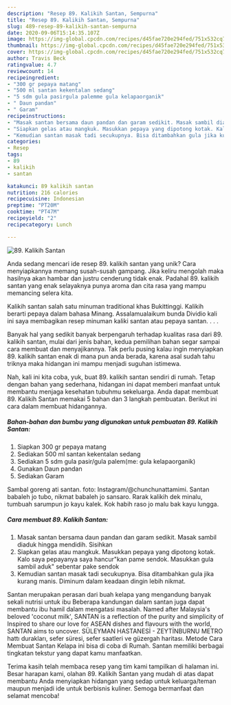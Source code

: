 ```yaml
---
description: "Resep 89. Kalikih Santan, Sempurna"
title: "Resep 89. Kalikih Santan, Sempurna"
slug: 489-resep-89-kalikih-santan-sempurna
date: 2020-09-06T15:14:35.107Z
image: https://img-global.cpcdn.com/recipes/d45fae720e294fed/751x532cq70/89-kalikih-santan-foto-resep-utama.jpg
thumbnail: https://img-global.cpcdn.com/recipes/d45fae720e294fed/751x532cq70/89-kalikih-santan-foto-resep-utama.jpg
cover: https://img-global.cpcdn.com/recipes/d45fae720e294fed/751x532cq70/89-kalikih-santan-foto-resep-utama.jpg
author: Travis Beck
ratingvalue: 4.7
reviewcount: 14
recipeingredient:
- "300 gr pepaya matang"
- "500 ml santan kekentalan sedang"
- "5 sdm gula pasirgula palemme gula kelapaorganik"
- " Daun pandan"
- " Garam"
recipeinstructions:
- "Masak santan bersama daun pandan dan garam sedikit. Masak sambil diaduk hingga mendidih. Sisihkan"
- "Siapkan gelas atau mangkuk. Masukkan pepaya yang dipotong kotak. Kalo saya pepayanya saya hancur&#34;kan pame sendok. Masukkan gula sambil aduk&#34; sebentar pake sendok"
- "Kemudian santan masak tadi secukupnya. Bisa ditambahkan gula jika kurang manis. Diminum dalam keadaan dingin lebih nikmat."
categories:
- Resep
tags:
- 89
- kalikih
- santan

katakunci: 89 kalikih santan 
nutrition: 216 calories
recipecuisine: Indonesian
preptime: "PT20M"
cooktime: "PT47M"
recipeyield: "2"
recipecategory: Lunch

---
```



![89. Kalikih Santan](https://img-global.cpcdn.com/recipes/d45fae720e294fed/751x532cq70/89-kalikih-santan-foto-resep-utama.jpg)

Anda sedang mencari ide resep 89. kalikih santan yang unik? Cara menyiapkannya memang susah-susah gampang. Jika keliru mengolah maka hasilnya akan hambar dan justru cenderung tidak enak. Padahal 89. kalikih santan yang enak selayaknya punya aroma dan cita rasa yang mampu memancing selera kita.

Kalikih santan salah satu minuman traditional khas Bukittinggi. Kalikih berarti pepaya dalam bahasa Minang. Assalamualaikum bunda Dividio kali ini saya membagikan resep minuman kaliki santan atau pepaya santan. . . .

Banyak hal yang sedikit banyak berpengaruh terhadap kualitas rasa dari 89. kalikih santan, mulai dari jenis bahan, kedua pemilihan bahan segar sampai cara membuat dan menyajikannya. Tak perlu pusing kalau ingin menyiapkan 89. kalikih santan enak di mana pun anda berada, karena asal sudah tahu triknya maka hidangan ini mampu menjadi suguhan istimewa.


Nah, kali ini kita coba, yuk, buat 89. kalikih santan sendiri di rumah. Tetap dengan bahan yang sederhana, hidangan ini dapat memberi manfaat untuk membantu menjaga kesehatan tubuhmu sekeluarga. Anda dapat membuat 89. Kalikih Santan memakai 5 bahan dan 3 langkah pembuatan. Berikut ini cara dalam membuat hidangannya.

<!--inarticleads1-->

##### Bahan-bahan dan bumbu yang digunakan untuk pembuatan 89. Kalikih Santan:

1. Siapkan 300 gr pepaya matang
1. Sediakan 500 ml santan kekentalan sedang
1. Sediakan 5 sdm gula pasir/gula palem(me: gula kelapaorganik)
1. Gunakan  Daun pandan
1. Sediakan  Garam


Sambal goreng ati santan. foto: Instagram/@chunchunattamimi. Santan babaleh jo tubo, nikmat babaleh jo sansaro. Rarak kalikih dek minalu, tumbuah sarumpun jo kayu kalek. Kok habih raso jo malu bak kayu lungga. 

<!--inarticleads2-->

##### Cara membuat 89. Kalikih Santan:

1. Masak santan bersama daun pandan dan garam sedikit. Masak sambil diaduk hingga mendidih. Sisihkan
1. Siapkan gelas atau mangkuk. Masukkan pepaya yang dipotong kotak. Kalo saya pepayanya saya hancur&#34;kan pame sendok. Masukkan gula sambil aduk&#34; sebentar pake sendok
1. Kemudian santan masak tadi secukupnya. Bisa ditambahkan gula jika kurang manis. Diminum dalam keadaan dingin lebih nikmat.


Santan merupakan perasan dari buah kelapa yang mengandung banyak sekali nutrisi untuk ibu Beberapa kandungan dalam santan juga dapat membantu ibu hamil dalam mengatasi masalah. Named after Malaysia&#39;s beloved &#39;coconut milk&#39;, SANTAN is a reflection of the purity and simplicity of Inspired to share our love for ASEAN dishes and flavours with the world, SANTAN aims to uncover. SÜLEYMAN HASTANESİ - ZEYTİNBURNU METRO hattı durakları, sefer süresi, sefer saatleri ve güzergah haritası. Metode Cara Membuat Santan Kelapa ini bisa di coba di Rumah. Santan memiliki berbagai tingkatan tekstur yang dapat kamu manfaatkan. 

Terima kasih telah membaca resep yang tim kami tampilkan di halaman ini. Besar harapan kami, olahan 89. Kalikih Santan yang mudah di atas dapat membantu Anda menyiapkan hidangan yang sedap untuk keluarga/teman maupun menjadi ide untuk berbisnis kuliner. Semoga bermanfaat dan selamat mencoba!
